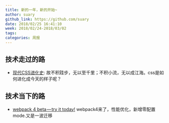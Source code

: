 ```yaml
---
title: 新的一年，新的开始~
author: suary
github_link: https://github.com/suary
date: 2018/02/25 16:41:10
week: 2018/02/24-2018/03/02
tags:
categories: 周报
---
```


## 技术走过的路

* [现代CSS进化史](http://mp.weixin.qq.com/s?__biz=MjM5MTA1MjAxMQ==&mid=2651227799&idx=1&sn=0128323a196af43994a527499933b82f&chksm=bd495f138a3ed6058c8efb162227d797ba1dd7aec78b29cc861acc008a118c090ea4ee4fc7fe&mpshare=1&scene=23&srcid=02252NiHCgp4PR7JIpKJoSmJ#rd): 故不积跬步，无以至千里；不积小流，无以成江海。css是如何进化成今天的样子呢？

## 技术当下的路

* [webpack 4 beta — try it today!](https://medium.com/webpack/webpack-4-beta-try-it-today-6b1d27d7d7e2) webpack4来了，性能优化，新增零配置mode.又是一波迁移
